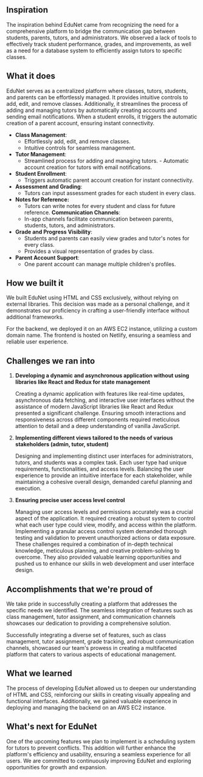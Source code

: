 ## Inspiration

The inspiration behind EduNet came from recognizing the need for a comprehensive platform to bridge the communication gap between students, parents, tutors, and administrators. We observed a lack of tools to effectively track student performance, grades, and improvements, as well as a need for a database system to efficiently assign tutors to specific classes.

## What it does

EduNet serves as a centralized platform where classes, tutors, students, and parents can be effortlessly managed. It provides intuitive controls to add, edit, and remove classes. Additionally, it streamlines the process of adding and managing tutors by automatically creating accounts and sending email notifications. When a student enrolls, it triggers the automatic creation of a parent account, ensuring instant connectivity.

- **Class Management**:
  - Effortlessly add, edit, and remove classes.
  - Intuitive controls for seamless management.
- **Tutor Management**:
  - Streamlined process for adding and managing tutors. - Automatic account creation for tutors with email notifications.
- **Student Enrollment**:
  - Triggers automatic parent account creation for instant connectivity.
- **Assessment and Grading**:
  - Tutors can input assessment grades for each student in every class.
- **Notes for Reference:**
  - Tutors can write notes for every student and class for future reference.
    **Communication Channels**:
  - In-app channels facilitate communication between parents, students, tutors, and administrators.
- **Grade and Progress Visibility**:
  - Students and parents can easily view grades and tutor's notes for every class.
  - Provides a visual representation of grades by class.
- **Parent Account Support**:
  - One parent account can manage multiple children's profiles.

## How we built it

We built EduNet using HTML and CSS exclusively, without relying on external libraries. This decision was made as a personal challenge, and it demonstrates our proficiency in crafting a user-friendly interface without additional frameworks.

For the backend, we deployed it on an AWS EC2 instance, utilizing a custom domain name. The frontend is hosted on Netlify, ensuring a seamless and reliable user experience.

## Challenges we ran into

1. **Developing a dynamic and asynchronous application without using libraries like React and Redux for state management**

   Creating a dynamic application with features like real-time updates, asynchronous data fetching, and interactive user interfaces without the assistance of modern JavaScript libraries like React and Redux presented a significant challenge.
   Ensuring smooth interactions and responsiveness across different components required meticulous attention to detail and a deep understanding of vanilla JavaScript.

2. **Implementing different views tailored to the needs of various stakeholders (admin, tutor, student)**

   Designing and implementing distinct user interfaces for administrators, tutors, and students was a complex task. Each user type had unique requirements, functionalities, and access levels.
   Balancing the user experience to provide an intuitive interface for each stakeholder, while maintaining a cohesive overall design, demanded careful planning and execution.

3. **Ensuring precise user access level control**

   Managing user access levels and permissions accurately was a crucial aspect of the application. It required creating a robust system to control what each user type could view, modify, and access within the platform.
   Implementing a granular access control system demanded thorough testing and validation to prevent unauthorized actions or data exposure.
   These challenges required a combination of in-depth technical knowledge, meticulous planning, and creative problem-solving to overcome. They also provided valuable learning opportunities and pushed us to enhance our skills in web development and user interface design.

## Accomplishments that we're proud of

We take pride in successfully creating a platform that addresses the specific needs we identified. The seamless integration of features such as class management, tutor assignment, and communication channels showcases our dedication to providing a comprehensive solution.

Successfully integrating a diverse set of features, such as class management, tutor assignment, grade tracking, and robust communication channels, showcased our team's prowess in creating a multifaceted platform that caters to various aspects of educational management.

## What we learned

The process of developing EduNet allowed us to deepen our understanding of HTML and CSS, reinforcing our skills in creating visually appealing and functional interfaces. Additionally, we gained valuable experience in deploying and managing the backend on an AWS EC2 instance.

## What's next for EduNet

One of the upcoming features we plan to implement is a scheduling system for tutors to prevent conflicts. This addition will further enhance the platform's efficiency and usability, ensuring a seamless experience for all users. We are committed to continuously improving EduNet and exploring opportunities for growth and expansion.

